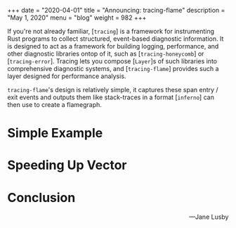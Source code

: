 +++
date = "2020-04-01"
title = "Announcing: tracing-flame"
description = "May 1, 2020"
menu = "blog"
weight = 982
+++

If you're not already familiar, [`tracing`] is a framework for instrumenting
Rust programs to collect structured, event-based diagnostic information. It is
designed to act as a framework for building logging, performance, and other
diagnostic libraries ontop of it, such as [`tracing-honeycomb`] or
[`tracing-error`]. Tracing lets you compose [`Layer`]s of such libraries into
comprehensive diagnostic systems, and [`tracing-flame`] provides such a layer
designed for performance analysis.

`tracing-flame`'s design is relatively simple, it captures these span entry /
exit events and outputs them like stack-traces in a format [`inferno`] can then
use to create a flamegraph.

# Simple Example

# Speeding Up Vector

# Conclusion

<div style="text-align:right">&mdash;Jane Lusby</div>

